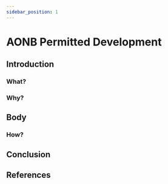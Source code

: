 ```yaml
---
sidebar_position: 1
---
```


# AONB Permitted Development

## Introduction

### What?

### Why?

## Body

### How?

## Conclusion

## References